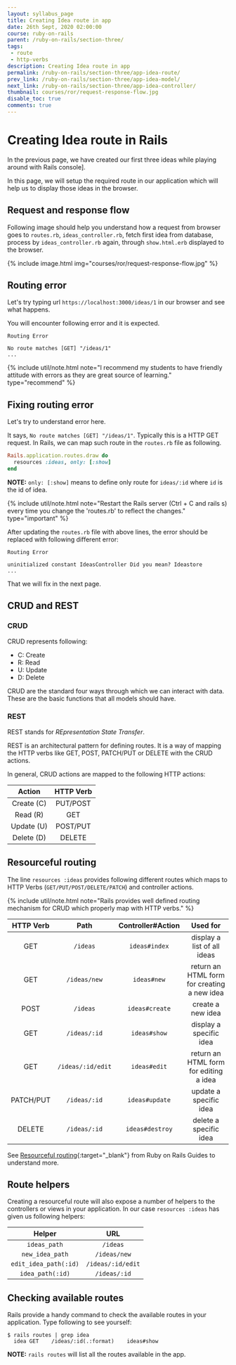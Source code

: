 ```yaml
---
layout: syllabus_page
title: Creating Idea route in app
date: 26th Sept, 2020 02:00:00
course: ruby-on-rails
parent: /ruby-on-rails/section-three/
tags:
 - route
 - http-verbs
description: Creating Idea route in app
permalink: /ruby-on-rails/section-three/app-idea-route/
prev_link: /ruby-on-rails/section-three/app-idea-model/
next_link: /ruby-on-rails/section-three/app-idea-controller/
thumbnail: courses/ror/request-response-flow.jpg
disable_toc: true
comments: true
---
```


# Creating Idea route in Rails

In the previous page, we have created our first three ideas while playing around with Rails console].

In this page, we will setup the required route in our application which will help us to display those ideas in the browser.

## Request and response flow

Following image should help you understand how a request from browser goes to `routes.rb`, `ideas_controller.rb`, fetch first idea from database, process by `ideas_controller.rb` again, through `show.html.erb` displayed to the browser.

{% include image.html img="courses/ror/request-response-flow.jpg" %}

## Routing error

Let's try typing url `https://localhost:3000/ideas/1` in our browser and see what happens.

You will encounter following error and it is expected.

```shell
Routing Error

No route matches [GET] "/ideas/1"
...
```

{% include util/note.html
    note="I recommend my students to have friendly attitude with errors as they are great source of learning." type="recommend"
%}

## Fixing routing error

Let's try to understand error here.

It says, `No route matches [GET] "/ideas/1"`. Typically this is a HTTP GET request. In Rails, we can map such route in the `routes.rb` file as following.

```ruby
Rails.application.routes.draw do
  resources :ideas, only: [:show]
end
```

__NOTE:__ `only: [:show]` means to define only route for `ideas/:id` where `id` is the id of idea.

{% include util/note.html
    note="Restart the Rails server (Ctrl + C and rails s) every time you change the 'routes.rb' to reflect the changes." type="important"
%}

After updating the `routes.rb` file with above lines, the error should be replaced with following different error:

```shell
Routing Error

uninitialized constant IdeasController Did you mean? Ideastore
...
```

That we will fix in the next page.

## CRUD and REST

### CRUD

CRUD represents following:

- C: Create
- R: Read
- U: Update
- D: Delete

CRUD are the standard four ways through which we can interact with data. These are the basic functions that all models should have.

### REST

REST stands for _REpresentation State Transfer_.

REST is an architectural pattern for defining routes. It is a way of mapping the HTTP verbs like GET, POST, PATCH/PUT or DELETE with the CRUD actions.

In general, CRUD actions are mapped to the following HTTP actions:

| Action | HTTP Verb |
| :-: | :-: |
| Create (C) | PUT/POST |
| Read (R) | GET |
| Update (U) | POST/PUT |
| Delete (D) | DELETE |

## Resourceful routing

The line `resources :ideas` provides following different routes which maps to HTTP Verbs (`GET/PUT/POST/DELETE/PATCH`) and controller actions.

{% include util/note.html
    note="Rails provides well defined routing mechanism for CRUD which properly map with HTTP verbs."
%}

| HTTP Verb |	Path	| Controller#Action	| Used for |
| :-: | :-: | :-: | :-: |
| GET |	`/ideas`	| `ideas#index` | display a list of all ideas |
| GET	| `/ideas/new`	| `ideas#new`	| return an HTML form for creating a new idea |
| POST	| `/ideas`	| `ideas#create`	| create a new idea |
| GET	| `/ideas/:id`	| `ideas#show`	| display a specific idea |
| GET	| `/ideas/:id/edit` | `ideas#edit` | return an HTML form for editing a idea |
| PATCH/PUT | `/ideas/:id` | `ideas#update`	| update a specific idea |
| DELETE | `/ideas/:id` | `ideas#destroy` | delete a specific idea |

See [Resourceful routing](https://guides.rubyonrails.org/routing.html#crud-verbs-and-actions){:target="_blank"} from Ruby on Rails Guides to understand more.

## Route helpers

Creating a resourceful route will also expose a number of helpers to the controllers or views in your application.
In our case `resources :ideas` has given us following helpers:

| Helper | URL |
| :-: | :-: |
| `ideas_path` | `/ideas` |
| `new_idea_path` | `/ideas/new` |
| `edit_idea_path(:id)` | `/ideas/:id/edit` |
| `idea_path(:id)` | `/ideas/:id` |

## Checking available routes

Rails provide a handy command to check the available routes in your application. Type following to see yourself:

```shell
$ rails routes | grep idea
  idea GET    /ideas/:id(.:format)    ideas#show
```

__NOTE:__ `rails routes` will list all the routes available in the app.
